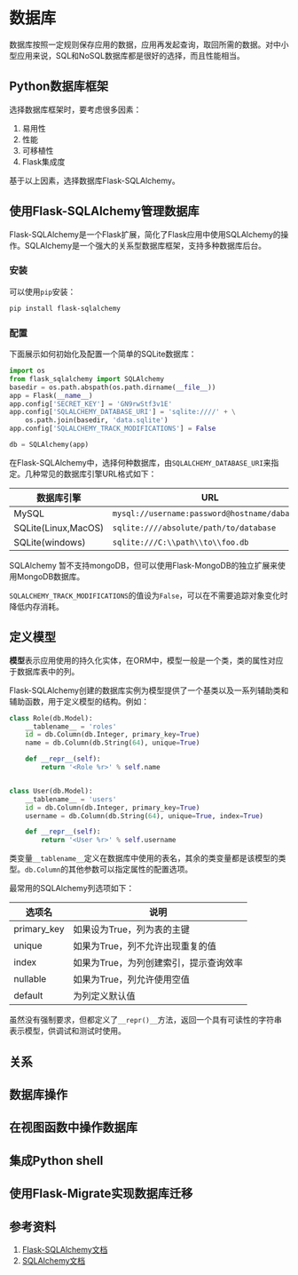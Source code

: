 # 数据库

数据库按照一定规则保存应用的数据，应用再发起查询，取回所需的数据。对中小型应用来说，SQL和NoSQL数据库都是很好的选择，而且性能相当。

## Python数据库框架

选择数据库框架时，要考虑很多因素：

1. 易用性
2. 性能
3. 可移植性
4. Flask集成度

基于以上因素，选择数据库Flask-SQLAlchemy。

## 使用Flask-SQLAlchemy管理数据库

Flask-SQLAlchemy是一个Flask扩展，简化了Flask应用中使用SQLAlchemy的操作。SQLAlchemy是一个强大的关系型数据库框架，支持多种数据库后台。

### 安装

可以使用`pip`安装：

```bash
pip install flask-sqlalchemy
```

### 配置

下面展示如何初始化及配置一个简单的SQLite数据库：

```python
import os
from flask_sqlalchemy import SQLAlchemy
basedir = os.path.abspath(os.path.dirname(__file__))
app = Flask(__name__)
app.config['SECRET_KEY'] = 'GN9rwStf3v1E'
app.config['SQLALCHEMY_DATABASE_URI'] = 'sqlite:////' + \
    os.path.join(basedir, 'data.sqlite')
app.config['SQLALCHEMY_TRACK_MODIFICATIONS'] = False

db = SQLAlchemy(app)
```

在Flask-SQLAlchemy中，选择何种数据库，由`SQLALCHEMY_DATABASE_URI`来指定。几种常见的数据库引擎URL格式如下：

|     数据库引擎      |                      URL                      |
| ------------------- | --------------------------------------------- |
| MySQL               | `mysql://username:password@hostname/dabatase` |
| SQLite(Linux,MacOS) | `sqlite:////absolute/path/to/database`        |
| SQLite(windows)     | `sqlite:///C:\\path\\to\\foo.db`              |

SQLAlchemy 暂不支持mongoDB，但可以使用Flask-MongoDB的独立扩展来使用MongoDB数据库。

`SQLALCHEMY_TRACK_MODIFICATIONS`的值设为`False`，可以在不需要追踪对象变化时降低内存消耗。

## 定义模型

**模型**表示应用使用的持久化实体，在ORM中，模型一般是一个类，类的属性对应于数据库表中的列。

Flask-SQLAlchemy创建的数据库实例为模型提供了一个基类以及一系列辅助类和辅助函数，用于定义模型的结构。例如：

```python
class Role(db.Model):
    __tablename__ = 'roles'
    id = db.Column(db.Integer, primary_key=True)
    name = db.Column(db.String(64), unique=True)

    def __repr__(self):
        return '<Role %r>' % self.name


class User(db.Model):
    __tablename__ = 'users'
    id = db.Column(db.Integer, primary_key=True)
    username = db.Column(db.String(64), unique=True, index=True)

    def __repr__(self):
        return '<User %r>' % self.username
```

类变量`__tablename__`定义在数据库中使用的表名，其余的类变量都是该模型的类型。`db.Column`的其他参数可以指定属性的配置选项。

最常用的SQLAlchemy列选项如下：

|   选项名    |                  说明                  |
| ----------- | -------------------------------------- |
| primary_key | 如果设为True，列为表的主键             |
| unique      | 如果为True，列不允许出现重复的值       |
| index       | 如果为True，为列创建索引，提示查询效率 |
| nullable    | 如果为True，列允许使用空值             |
| default     | 为列定义默认值                         |

虽然没有强制要求，但都定义了`__repr()__`方法，返回一个具有可读性的字符串表示模型，供调试和测试时使用。

## 关系

## 数据库操作

## 在视图函数中操作数据库

## 集成Python shell

## 使用Flask-Migrate实现数据库迁移

## 参考资料

1. [Flask-SQLAlchemy文档](http://www.pythondoc.com/flask-sqlalchemy/)
1. [SQLAlchemy文档](https://docs.sqlalchemy.org/en/latest/)
